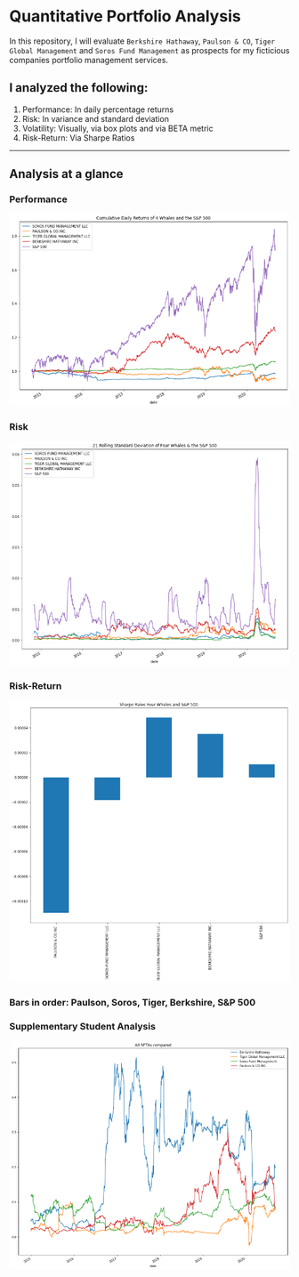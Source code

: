 # Quantitative Portfolio Analysis
In this repository, I will evaluate `Berkshire Hathaway`, `Paulson & CO`, `Tiger Global Management` and `Soros Fund Management` as prospects for my ficticious companies portfolio management services.
## I analyzed the following:
1. Performance: In daily percentage returns
2. Risk: In variance and standard deviation
3. Volatility: Visually, via box plots and via BETA metric
4. Risk-Return: Via Sharpe Ratios
---
## Analysis at a glance
### Performance
![cum_prod](./Resources/cum_prod.png)
### Risk
![std](./Resources/stds.png)
### Risk-Return
![sharpe](./Resources/sharpe.png)
### Bars in order: Paulson, Soros, Tiger, Berkshire, S&P 500
### Supplementary Student Analysis
![all_betas](./Resources/all_betas.png)
